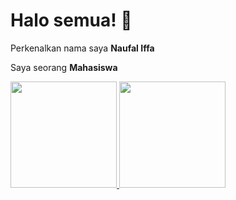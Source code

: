 # Halo semua!  👋

Perkenalkan nama saya **Naufal Iffa**

Saya seorang **Mahasiswa**

<p align="left">
<a href="https://github.com/Naufaliffa">
  <img height="170em" src="https://github-readme-stats-eight-theta.vercel.app/api?username=Naufaliffa&show_icons=true&theme=algolia&include_all_commits=true&count_private=true"/>
  <img height="170em" src="https://github-readme-stats-eight-theta.vercel.app/api/top-langs/?username=Naufaliffa&layout=compact&langs_count=8&theme=algolia"/>
</a>
</p>
